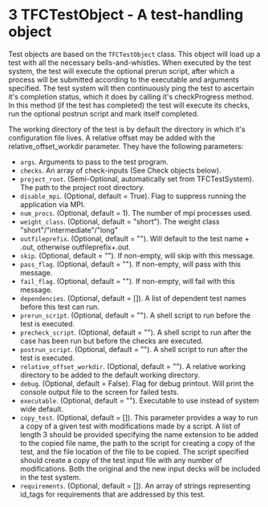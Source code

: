 # 3 TFCTestObject - A test-handling object

Test objects are based on the `TFCTestObject` class.
This object will load up a test with all
the necessary bells-and-whistles. When executed by the test system, the test will execute the optional prerun script, after which a process will be submitted according to the executable and arguments specified. The test system will then continuously ping the test to ascertain it's completion status, which it does by calling it's checkProgress method. In this method (if the test has completed)  the test will execute its checks, run the optional postrun script and mark itself completed.

The working directory of the test is by default the directory in which it's configuration file lives. A relative offset may be added with the
relative_offset_workdir parameter.
They have the following parameters:
  - `args`. Arguments to pass to the test program.
  - `checks`. An array of check-inputs (See Check objects below).
  - `project_root`. (Semi-Optional, automatically set from TFCTestSystem). The path to the project root directory.
  - `disable_mpi`. (Optional, default = True). Flag to suppress running the application via MPI.
  - `num_procs`. (Optional, default = 1). The number of mpi processes used.
  - `weight_class`. (Optional, default = "short"). The weight class "short"/"intermediate"/"long"
  - `outfileprefix`. (Optional, default = ""). Will default to the test name + .out, otherwise
  outfileprefix+.out.
  - `skip`. (Optional, default = ""). If non-empty, will skip with this message.
  - `pass_flag`. (Optional, default = ""). If non-empty, will pass with this message.
  - `fail_flag`. (Optional, default = ""). If non-empty, will fail with this message.
  - `dependencies`. (Optional, default = []). A list of dependent test names before this test can run.
  - `prerun_script`. (Optional, default = ""). A shell script to run before the test is executed.
  - `precheck_script`. (Optional, default = ""). A shell script to run after the case has been run but before the checks are executed.
  - `postrun_script`. (Optional, default = ""). A shell script to run after the test is executed.
  - `relative_offset_workdir`. (Optional, default = ""). A relative working directory to be added to the default working directory.
  - `debug`. (Optional, default = False). Flag for debug printout. Will print the console output file to the screen for failed tests.
  - `executable`. (Optional, default = ""). Executable to use instead of system wide default.
  - `copy_test`. (Optional, default = []). This parameter provides a way to run a copy of a given test with modifications made by a script. A list of length 3 should be provided specifying the name extension to be added to the copied file name, the path to the script for creating a copy of the test, and the file location of the file to be copied. The script specified should create a copy of the test input file with any number of modifications. Both the original and the new input decks will be included in the test system.
  - `requirements`. (Optional, default = []). An array of strings representing id_tags for requirements that are addressed by this test.
